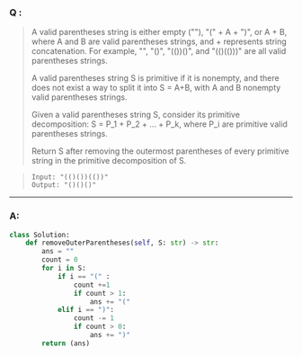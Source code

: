 ### Q :
> A valid parentheses string is either empty (""), "(" + A + ")", or A + B, where A and B are valid parentheses strings, and + represents string concatenation.  For example, "", "()", "(())()", and "(()(()))" are all valid parentheses strings.
>
> A valid parentheses string S is primitive if it is nonempty, and there does not exist a way to split it into S = A+B, with A and B nonempty valid parentheses strings.
>
> Given a valid parentheses string S, consider its primitive decomposition: S = P_1 + P_2 + ... + P_k, where P_i are primitive valid parentheses strings.
>
> Return S after removing the outermost parentheses of every primitive string in the primitive decomposition of S.

> ```
> Input: "(()())(())"
> Output: "()()()"
> ```

***

### A:


```python
class Solution:
    def removeOuterParentheses(self, S: str) -> str:
        ans = ""
        count = 0
        for i in S:
            if i == "(" :
                count +=1
                if count > 1:
                    ans += "("             
            elif i == ")":
                count -= 1
                if count > 0:
                    ans += ")"
        return (ans)
```
